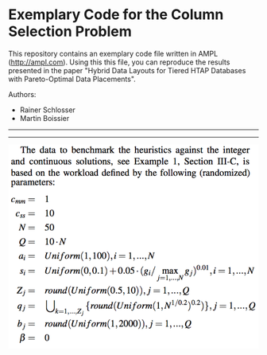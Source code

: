 # Exemplary Code for the Column Selection Problem

This repository contains an exemplary code file written in AMPL (http://ampl.com).
Using this this file, you can reproduce the results presented in the paper "Hybrid Data Layouts for Tiered HTAP Databases with Pareto-Optimal Data Placements".



Authors:
* Rainer Schlosser
* Martin Boissier

*****

*****

![Example from paper](https://raw.githubusercontent.com/hpi-epic/column_selection_example/master/app_example.png)
